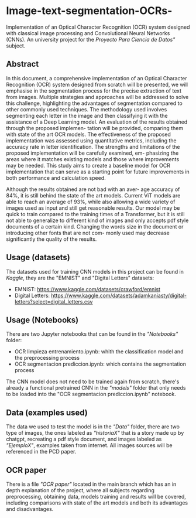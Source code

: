 # Image-text-segmentation-OCRs-
Implementation of an Optical Character Recognition (OCR) system designed with classical image processing and Convolutional Neural Networks (CNNs). An university project for the _Proyecto Para Ciencia de Datos"_ subject.


## Abstract
In this document, a comprehensive implementation of an Optical Character Recognition (OCR) system designed from scratch will be presented, we will emphasise in the segmentation process for the precise extraction of text from images. Multiple strategies and approaches will be addressed to solve this challenge, highlighting the advantages of segmentation compared to other commonly used techniques. The methodology used involves segmenting each letter in the image and then classifying it with the assistance of a Deep Learning model. An evaluation of the results obtained through the proposed implemen- tation will be provided, comparing them with state of the art OCR models. The effectiveness of the proposed implementation was assessed using quantitative metrics, including the accuracy rate in letter identification. The strengths and limitations of the proposed implementation will be carefully examined, em- phasizing the areas where it matches existing models and those where improvements may be needed. This study aims to create a baseline model for OCR implementation that can serve as a starting point for future improvements in both performance and calculation speed.

Although the results obtained are not bad with an aver- age accuracy of 84%, it is still behind the state of the art models. Current ViT models are able to reach an average of 93%, while also allowing a wide variety of images used as input and still get reasonable results. Our model may be quick to train compared to the training times of a Transformer, but it is still not able to generalize to different kind of images and only accepts pdf style documents of a certain kind. Changing the words size in the document or introducing other fonts that are not com- monly used may decrease significantly the quality of the results.

## Usage (datasets)

The datasets used for training CNN models in this project can be found in *Kaggle*, they are the "EMNIST" and "Digital Letters" datasets:

- EMNIST: https://www.kaggle.com/datasets/crawford/emnist
- Digital Letters: https://www.kaggle.com/datasets/adamkaniasty/digital-letters?select=digital_letters.csv

## Usage (Notebooks)

There are two Jupyter notebooks that can be found in the _"Notebooks"_ folder:

- OCR limpieza entrenamiento.ipynb: whith the classification model and the preprocessing process
- OCR segmentacion prediccion.ipynb: which contains the segmentation process

The CNN model does not need to be trained again from scratch, there's already a functional pretrained CNN in the _"models"_ folder that only needs to be loaded into the "OCR segmentacion prediccion.ipynb" notebook.

## Data (examples used)

The data we used to test the model is in the _"Data"_ folder, there are two type of images, the ones labeled as _"historiaX"_ that is a story made up by chatgpt, recreating a pdf style document, and images labeled as _"EjemploX"_, examples taken from internet. All images sources will be referenced in the PCD paper.

## OCR paper

There is a file _"OCR paper"_ located in the main branch which has an in depth explanation of the project, where all subjects regarding preprocessing, obtaining data, models training and results will be covered, including comparisons with state of the art models and both its advantages and disadvantages.
